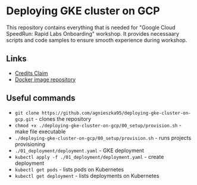 # Deploying GKE cluster on GCP

This repository contains everything that is needed for "Google Cloud SpeedRun: Rapid Labs Onboarding" workshop. It provides necessaary scripts and code samples to ensure smooth experience during workshop.

## Links

- [Credits Claim](http://trygcp.dev/e/devfest-prague-2025)
- [Docker image repository](https://hub.docker.com/r/abielak95/devfest-app)

## Useful commands
- `git clone https://github.com/agnieszka95/deploying-gke-cluster-on-gcp.git` - clones the repository
- `chmod +x ./deploying-gke-cluster-on-gcp/00_setup/provision.sh` - make file executable
- `./deploying-gke-cluster-on-gcp/00_setup/provision.sh` - runs projects provisioning
- `./01_deployment/deployment.yaml` - GKE deployment
- `kubectl apply -f ./01_deployment/deployment.yaml` - create deployment
- `kubectl get pods` - lists pods on Kubernetes
- `kubectl get deployment` - lists deployments on Kubernetes 
